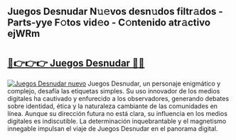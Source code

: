## Juegos  Desnudar N𝚞𝚎vos desn𝚞dos filtr𝚊dos - Parts-yye F𝚘tos vid𝚎o - C𝚘ntenido atr𝚊ctivo ejWRm

# <h2><a href="http://mb16v7o.tromn.icu/?c=Juegos++Desnudar">🔗👉👉👉 Juegos  Desnudar 🔗🔗</a></h2>

[![Juegos  Desnudar nuevo](https://i.imgur.com/pEAQMta.gif)](http://mb16v7o.tromn.icu/?c=Juegos++Desnudar)
Juegos  Desnudar, un personaje enigmático y complejo, desafía las etiquetas simples. Su uso innovador de los medios digitales ha cautivado y enfurecido a los observadores, generando debates sobre identidad, ética y la naturaleza cambiante de las comunidades en línea. Aunque su dirección futura no está clara, su influencia en los medios digitales es indiscutible. La determinación inquebrantable y el magnetismo innegable impulsan el viaje de Juegos  Desnudar en el panorama digital.

